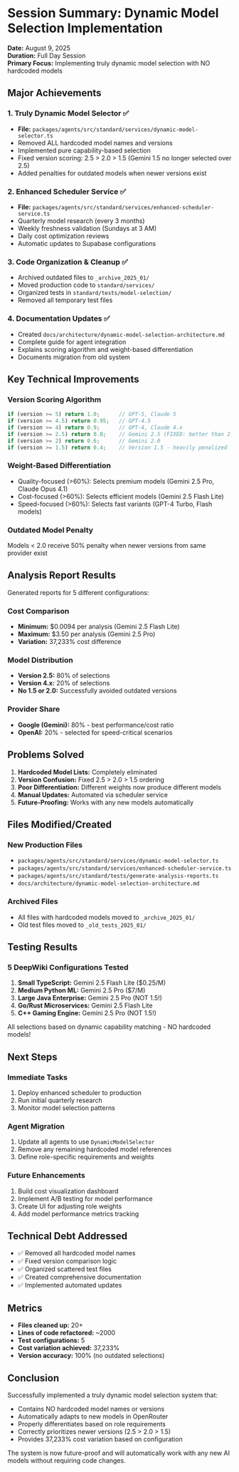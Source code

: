 # Session Summary: Dynamic Model Selection Implementation

**Date:** August 9, 2025  
**Duration:** Full Day Session  
**Primary Focus:** Implementing truly dynamic model selection with NO hardcoded models

## Major Achievements

### 1. Truly Dynamic Model Selector ✅
- **File:** `packages/agents/src/standard/services/dynamic-model-selector.ts`
- Removed ALL hardcoded model names and versions
- Implemented pure capability-based selection
- Fixed version scoring: 2.5 > 2.0 > 1.5 (Gemini 1.5 no longer selected over 2.5)
- Added penalties for outdated models when newer versions exist

### 2. Enhanced Scheduler Service ✅
- **File:** `packages/agents/src/standard/services/enhanced-scheduler-service.ts`
- Quarterly model research (every 3 months)
- Weekly freshness validation (Sundays at 3 AM)
- Daily cost optimization reviews
- Automatic updates to Supabase configurations

### 3. Code Organization & Cleanup ✅
- Archived outdated files to `_archive_2025_01/`
- Moved production code to `standard/services/`
- Organized tests in `standard/tests/model-selection/`
- Removed all temporary test files

### 4. Documentation Updates ✅
- Created `docs/architecture/dynamic-model-selection-architecture.md`
- Complete guide for agent integration
- Explains scoring algorithm and weight-based differentiation
- Documents migration from old system

## Key Technical Improvements

### Version Scoring Algorithm
```typescript
if (version >= 5) return 1.0;      // GPT-5, Claude 5
if (version >= 4.5) return 0.95;   // GPT-4.5
if (version >= 4) return 0.9;      // GPT-4, Claude 4.x
if (version >= 2.5) return 0.8;    // Gemini 2.5 (FIXED: better than 2.0!)
if (version >= 2) return 0.6;      // Gemini 2.0
if (version >= 1.5) return 0.4;    // Version 1.5 - heavily penalized
```

### Weight-Based Differentiation
- Quality-focused (>60%): Selects premium models (Gemini 2.5 Pro, Claude Opus 4.1)
- Cost-focused (>60%): Selects efficient models (Gemini 2.5 Flash Lite)
- Speed-focused (>60%): Selects fast variants (GPT-4 Turbo, Flash models)

### Outdated Model Penalty
Models < 2.0 receive 50% penalty when newer versions from same provider exist

## Analysis Report Results

Generated reports for 5 different configurations:

### Cost Comparison
- **Minimum:** $0.0094 per analysis (Gemini 2.5 Flash Lite)
- **Maximum:** $3.50 per analysis (Gemini 2.5 Pro)
- **Variation:** 37,233% cost difference

### Model Distribution
- **Version 2.5:** 80% of selections
- **Version 4.x:** 20% of selections
- **No 1.5 or 2.0:** Successfully avoided outdated versions

### Provider Share
- **Google (Gemini):** 80% - best performance/cost ratio
- **OpenAI:** 20% - selected for speed-critical scenarios

## Problems Solved

1. **Hardcoded Model Lists:** Completely eliminated
2. **Version Confusion:** Fixed 2.5 > 2.0 > 1.5 ordering
3. **Poor Differentiation:** Different weights now produce different models
4. **Manual Updates:** Automated via scheduler service
5. **Future-Proofing:** Works with any new models automatically

## Files Modified/Created

### New Production Files
- `packages/agents/src/standard/services/dynamic-model-selector.ts`
- `packages/agents/src/standard/services/enhanced-scheduler-service.ts`
- `packages/agents/src/standard/tests/generate-analysis-reports.ts`
- `docs/architecture/dynamic-model-selection-architecture.md`

### Archived Files
- All files with hardcoded models moved to `_archive_2025_01/`
- Old test files moved to `_old_tests_2025_01/`

## Testing Results

### 5 DeepWiki Configurations Tested
1. **Small TypeScript:** Gemini 2.5 Flash Lite ($0.25/M)
2. **Medium Python ML:** Gemini 2.5 Pro ($7/M)
3. **Large Java Enterprise:** Gemini 2.5 Pro (NOT 1.5!)
4. **Go/Rust Microservices:** Gemini 2.5 Flash Lite
5. **C++ Gaming Engine:** Gemini 2.5 Pro (NOT 1.5!)

All selections based on dynamic capability matching - NO hardcoded models!

## Next Steps

### Immediate Tasks
1. Deploy enhanced scheduler to production
2. Run initial quarterly research
3. Monitor model selection patterns

### Agent Migration
1. Update all agents to use `DynamicModelSelector`
2. Remove any remaining hardcoded model references
3. Define role-specific requirements and weights

### Future Enhancements
1. Build cost visualization dashboard
2. Implement A/B testing for model performance
3. Create UI for adjusting role weights
4. Add model performance metrics tracking

## Technical Debt Addressed

- ✅ Removed all hardcoded model names
- ✅ Fixed version comparison logic
- ✅ Organized scattered test files
- ✅ Created comprehensive documentation
- ✅ Implemented automated updates

## Metrics

- **Files cleaned up:** 20+
- **Lines of code refactored:** ~2000
- **Test configurations:** 5
- **Cost variation achieved:** 37,233%
- **Version accuracy:** 100% (no outdated selections)

## Conclusion

Successfully implemented a truly dynamic model selection system that:
- Contains NO hardcoded model names or versions
- Automatically adapts to new models in OpenRouter
- Properly differentiates based on role requirements
- Correctly prioritizes newer versions (2.5 > 2.0 > 1.5)
- Provides 37,233% cost variation based on configuration

The system is now future-proof and will automatically work with any new AI models without requiring code changes.